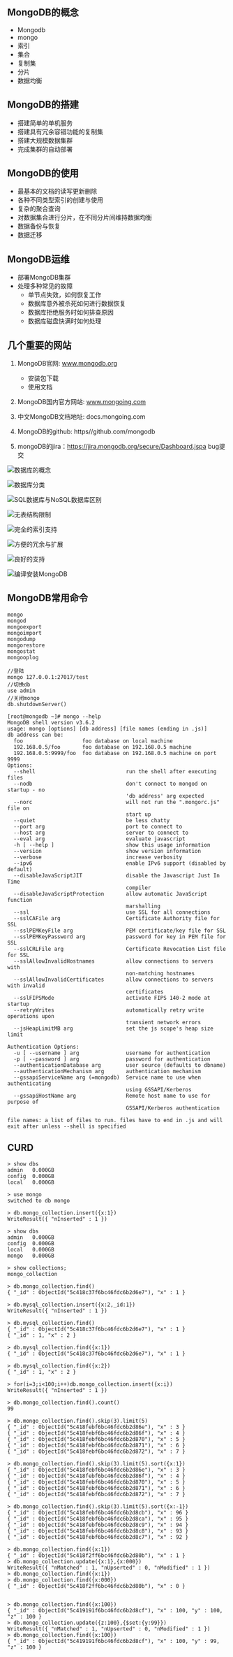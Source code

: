 ## MongoDB的概念

* Mongodb
* mongo
* 索引
* 集合
* 复制集
* 分片
* 数据均衡

## MongoDB的搭建

* 搭建简单的单机服务
* 搭建具有冗余容错功能的复制集
* 搭建大规模数据集群
* 完成集群的自动部署

## MongoDB的使用

* 最基本的文档的读写更新删除
* 各种不同类型索引的创建与使用
* 复杂的聚合查询
* 对数据集合进行分片，在不同分片间维持数据均衡
* 数据备份与恢复
* 数据迁移

## MongoDB运维

- 部署MongoDB集群
- 处理多种常见的故障
  - 单节点失效，如何恢复工作
  - 数据库意外被杀死如何进行数据恢复
  - 数据库拒绝服务时如何排查原因
  - 数据库磁盘快满时如何处理

## 几个重要的网站

1. MongoDB官网: www.mongodb.org

   - 安装包下载
   - 使用文档
2. MongoDB国内官方网站: www.mongoing.com
3. 中文MongoDB文档地址: docs.mongoing.com
4. MongoDB的github: https//github.com/mongodb
5. mongoDB的jira：<https://jira.mongodb.org/secure/Dashboard.jspa>  bug提交

![数据库的概念](D:\Git\blog\nosql\MongoDB\Pictures\数据库的概念.png)

![数据库分类](D:\Git\blog\nosql\MongoDB\Pictures\数据库分类.png)

![SQL数据库与NoSQL数据库区别](Pictures/SQL数据库与NoSQL数据库区别.png)

![无表结构限制](Pictures/无表结构限制.png)

![完全的索引支持](Pictures/完全的索引支持.png)

![方便的冗余与扩展](Pictures/方便的冗余与扩展.png)

![良好的支持](Pictures/良好的支持.png)

![编译安装MongoDB](D:\Git\blog\nosql\MongoDB\Pictures\编译安装MongoDB.png)

## MongoDB常用命令

```
mongo
mongod
mongoexport
mongoimport
mongodump
mongorestore
mongostat
mongooplog
```

```
//登陆
mongo 127.0.0.1:27017/test
//切换db
use admin
//关闭mongo
db.shutdownServer()
```

```
[root@mongodb ~]# mongo --help
MongoDB shell version v3.6.2
usage: mongo [options] [db address] [file names (ending in .js)]
db address can be:
  foo                   foo database on local machine
  192.168.0.5/foo       foo database on 192.168.0.5 machine
  192.168.0.5:9999/foo  foo database on 192.168.0.5 machine on port 9999
Options:
  --shell                             run the shell after executing files
  --nodb                              don't connect to mongod on startup - no 
                                      'db address' arg expected
  --norc                              will not run the ".mongorc.js" file on 
                                      start up
  --quiet                             be less chatty
  --port arg                          port to connect to
  --host arg                          server to connect to
  --eval arg                          evaluate javascript
  -h [ --help ]                       show this usage information
  --version                           show version information
  --verbose                           increase verbosity
  --ipv6                              enable IPv6 support (disabled by default)
  --disableJavaScriptJIT              disable the Javascript Just In Time 
                                      compiler
  --disableJavaScriptProtection       allow automatic JavaScript function 
                                      marshalling
  --ssl                               use SSL for all connections
  --sslCAFile arg                     Certificate Authority file for SSL
  --sslPEMKeyFile arg                 PEM certificate/key file for SSL
  --sslPEMKeyPassword arg             password for key in PEM file for SSL
  --sslCRLFile arg                    Certificate Revocation List file for SSL
  --sslAllowInvalidHostnames          allow connections to servers with 
                                      non-matching hostnames
  --sslAllowInvalidCertificates       allow connections to servers with invalid
                                      certificates
  --sslFIPSMode                       activate FIPS 140-2 mode at startup
  --retryWrites                       automatically retry write operations upon
                                      transient network errors
  --jsHeapLimitMB arg                 set the js scope's heap size limit

Authentication Options:
  -u [ --username ] arg               username for authentication
  -p [ --password ] arg               password for authentication
  --authenticationDatabase arg        user source (defaults to dbname)
  --authenticationMechanism arg       authentication mechanism
  --gssapiServiceName arg (=mongodb)  Service name to use when authenticating 
                                      using GSSAPI/Kerberos
  --gssapiHostName arg                Remote host name to use for purpose of 
                                      GSSAPI/Kerberos authentication

file names: a list of files to run. files have to end in .js and will exit after unless --shell is specified
```

## CURD

```
> show dbs
admin   0.000GB
config  0.000GB
local   0.000GB

> use mongo
switched to db mongo

> db.mongo_collection.insert({x:1})
WriteResult({ "nInserted" : 1 })

> show dbs
admin   0.000GB
config  0.000GB
local   0.000GB
mongo   0.000GB

> show collections;
mongo_collection

> db.mongo_collection.find()
{ "_id" : ObjectId("5c418c37f6bc46fdc6b2d6e7"), "x" : 1 }

> db.mysql_collection.insert({x:2,_id:1})
WriteResult({ "nInserted" : 1 })

> db.mysql_collection.find()
{ "_id" : ObjectId("5c418c37f6bc46fdc6b2d6e7"), "x" : 1 }
{ "_id" : 1, "x" : 2 }

> db.mysql_collection.find({x:1})
{ "_id" : ObjectId("5c418c37f6bc46fdc6b2d6e7"), "x" : 1 }

> db.mysql_collection.find({x:2})
{ "_id" : 1, "x" : 2 }

> for(i=3;i<100;i++)db.mongo_collection.insert({x:i})
WriteResult({ "nInserted" : 1 })

> db.mongo_collection.find().count()
99

> db.mongo_collection.find().skip(3).limit(5)
{ "_id" : ObjectId("5c418febf6bc46fdc6b2d86e"), "x" : 3 }
{ "_id" : ObjectId("5c418febf6bc46fdc6b2d86f"), "x" : 4 }
{ "_id" : ObjectId("5c418febf6bc46fdc6b2d870"), "x" : 5 }
{ "_id" : ObjectId("5c418febf6bc46fdc6b2d871"), "x" : 6 }
{ "_id" : ObjectId("5c418febf6bc46fdc6b2d872"), "x" : 7 }

> db.mongo_collection.find().skip(3).limit(5).sort({x:1})
{ "_id" : ObjectId("5c418febf6bc46fdc6b2d86e"), "x" : 3 }
{ "_id" : ObjectId("5c418febf6bc46fdc6b2d86f"), "x" : 4 }
{ "_id" : ObjectId("5c418febf6bc46fdc6b2d870"), "x" : 5 }
{ "_id" : ObjectId("5c418febf6bc46fdc6b2d871"), "x" : 6 }
{ "_id" : ObjectId("5c418febf6bc46fdc6b2d872"), "x" : 7 }

> db.mongo_collection.find().skip(3).limit(5).sort({x:-1})
{ "_id" : ObjectId("5c418febf6bc46fdc6b2d8cb"), "x" : 96 }
{ "_id" : ObjectId("5c418febf6bc46fdc6b2d8ca"), "x" : 95 }
{ "_id" : ObjectId("5c418febf6bc46fdc6b2d8c9"), "x" : 94 }
{ "_id" : ObjectId("5c418febf6bc46fdc6b2d8c8"), "x" : 93 }
{ "_id" : ObjectId("5c418febf6bc46fdc6b2d8c7"), "x" : 92 }

> db.mongo_collection.find({x:1})
{ "_id" : ObjectId("5c418f2ff6bc46fdc6b2d80b"), "x" : 1 }
> db.mongo_collection.update({x:1},{x:000})
WriteResult({ "nMatched" : 1, "nUpserted" : 0, "nModified" : 1 })
> db.mongo_collection.find({x:1})
> db.mongo_collection.find({x:000})
{ "_id" : ObjectId("5c418f2ff6bc46fdc6b2d80b"), "x" : 0 }


> db.mongo_collection.find({x:100})
{ "_id" : ObjectId("5c419191f6bc46fdc6b2d8cf"), "x" : 100, "y" : 100, "z" : 100 }
> db.mongo_collection.update({z:100},{$set:{y:99}})
WriteResult({ "nMatched" : 1, "nUpserted" : 0, "nModified" : 1 })
> db.mongo_collection.find({x:100})
{ "_id" : ObjectId("5c419191f6bc46fdc6b2d8cf"), "x" : 100, "y" : 99, "z" : 100 }



```

